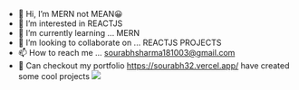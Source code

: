 - 👋 Hi, I’m MERN not MEAN😀
- 👀 I’m interested in REACTJS
- 🌱 I’m currently learning ... MERN
- 💞️ I’m looking to collaborate on ... REACTJS PROJECTS
- 📫 How to reach me ... sourabhsharma181003@gmail.com
- 🎒 Can checkout my portfolio  https://sourabh32.vercel.app/ have created some cool projects
![](https://komarev.com/ghpvc/?username=sourabh32)
<!---
sourabh32/sourabh32 is a ✨ special ✨ repository because its `README.md` (this file) appears on your GitHub profile.
You can click the Preview link to take a look at your changes.
--->
